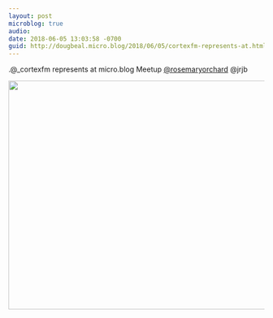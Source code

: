 ```yaml
---
layout: post
microblog: true
audio: 
date: 2018-06-05 13:03:58 -0700
guid: http://dougbeal.micro.blog/2018/06/05/cortexfm-represents-at.html
---
```

.@_cortexfm represents at micro.blog Meetup [@rosemaryorchard](https://micro.blog/rosemaryorchard) @jrjb

<img src="http://micro.dougbeal.com/uploads/2018/848c081199.jpg" width="600" height="450" />

